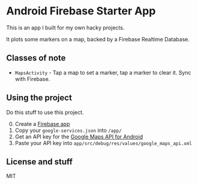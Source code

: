 # Android Firebase Starter App

This is an app I built for my own hacky projects.

It plots some markers on a map, backed by a Firebase Realtime Database.

## Classes of note

- `MapsActivity` - Tap a map to set a marker, tap a marker to clear it.
  Sync with Firebase.

## Using the project

Do this stuff to use this project.

0. Create a [Firebase app](http://firebase.google.com)
0. Copy your `google-services.json` into `/app/`
0. Get an API key for the [Google Maps API for Android](https://developers.google.com/maps/documentation/android-api/)
0. Paste your API key into `app/src/debug/res/values/google_maps_api.xml`

## License and stuff
MIT